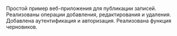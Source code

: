 Простой пример веб-приложения для публикации записей. Реализованы операции добавления, редактирования и удаления. Добавлена аутентификация и авторизация. Реализована функция черновиков.
